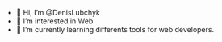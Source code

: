 - 👋 Hi, I’m @DenisLubchyk
- 👀 I’m interested in Web 
- 🌱 I’m currently learning differents tools for web developers.
